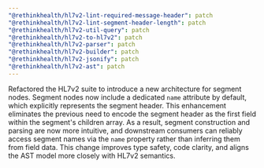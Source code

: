 ```yaml
---
"@rethinkhealth/hl7v2-lint-required-message-header": patch
"@rethinkhealth/hl7v2-lint-segment-header-length": patch
"@rethinkhealth/hl7v2-util-query": patch
"@rethinkhealth/hl7v2-to-hl7v2": patch
"@rethinkhealth/hl7v2-parser": patch
"@rethinkhealth/hl7v2-builder": patch
"@rethinkhealth/hl7v2-jsonify": patch
"@rethinkhealth/hl7v2-ast": patch
---
```


Refactored the HL7v2 suite to introduce a new architecture for segment nodes. Segment nodes now include a dedicated `name` attribute by default, which explicitly represents the segment header. This enhancement eliminates the previous need to encode the segment header as the first field within the segment's children array. As a result, segment construction and parsing are now more intuitive, and downstream consumers can reliably access segment names via the `name` property rather than inferring them from field data. This change improves type safety, code clarity, and aligns the AST model more closely with HL7v2 semantics.

